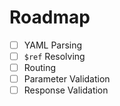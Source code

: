 # Roadmap
- [ ] YAML Parsing
- [ ] `$ref` Resolving
- [ ] Routing
- [ ] Parameter Validation
- [ ] Response Validation
